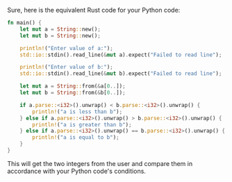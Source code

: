 Sure, here is the equivalent Rust code for your Python code:

```rust
fn main() {
    let mut a = String::new();
    let mut b = String::new();

    println!("Enter value of a:");
    std::io::stdin().read_line(&mut a).expect("Failed to read line");

    println!("Enter value of b:");
    std::io::stdin().read_line(&mut b).expect("Failed to read line");

    let mut a = String::from(&a[0..]);
    let mut b = String::from(&b[0..]);

    if a.parse::<i32>().unwrap() < b.parse::<i32>().unwrap() {
        println!("a is less than b");
    } else if a.parse::<i32>().unwrap() > b.parse::<i32>().unwrap() {
        println!("a is greater than b");
    } else if a.parse::<i32>().unwrap() == b.parse::<i32>().unwrap() {
        println!("a is equal to b");
    }
}
```
This will get the two integers from the user and compare them in accordance with your Python code's conditions.
